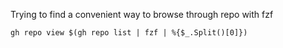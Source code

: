 Trying to find a convenient way to browse through repo with fzf

`gh repo view $(gh repo list | fzf | %{$_.Split()[0]})`